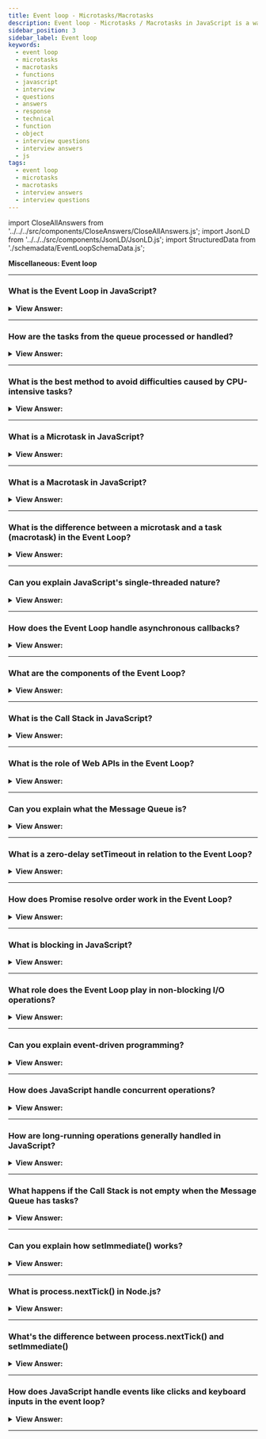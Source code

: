 ```yaml
---
title: Event loop - Microtasks/Macrotasks
description: Event loop - Microtasks / Macrotasks in JavaScript is a way to run code asynchronously. The event loop is a programming construct - Interview Questions & Answer
sidebar_position: 3
sidebar_label: Event loop
keywords:
  - event loop
  - microtasks
  - macrotasks
  - functions
  - javascript
  - interview
  - questions
  - answers
  - response
  - technical
  - function
  - object
  - interview questions
  - interview answers
  - js
tags:
  - event loop
  - microtasks
  - macrotasks
  - interview answers
  - interview questions
---
```


import CloseAllAnswers from '../../../src/components/CloseAnswers/CloseAllAnswers.js';
import JsonLD from '../../../src/components/JsonLD/JsonLD.js';
import StructuredData from './schemadata/EventLoopSchemaData.js';

<JsonLD data={StructuredData} />

<head>
  <title>Event loop - Microtasks/Macrotasks | HelloJavaScript.info</title>
</head>

**Miscellaneous: Event loop**

<CloseAllAnswers />

---

### What is the Event Loop in JavaScript?

<details>
  <summary><strong>View Answer:</strong></summary>
  <div>
  <div><strong>Interview Response:</strong> The event loop in the JavaScript engine is a mechanism that manages the execution order of asynchronous events and callbacks. It continuously checks for pending events, executes them, and handles concurrency in the single-threaded environment.
    </div><br />
  <div><strong>Technical Response:</strong> In computer science, the event loop is a programming construct or design pattern that waits for and dispatches events or messages in a program. The event loop concept is quite simple. There is an endless loop where the JavaScript engine waits for tasks, executes them, and then sleeps, waiting for more tasks. The general algorithm of the engine includes simple steps. Where there are tasks execute theme, starting with the oldest task first. Then, sleep until a new task appears, then go to one. That is a formalization of what we see when browsing a page. The JavaScript engine does nothing most of the time, and it only runs if a script/handler/event activates.
    </div><br />
  <div><strong className="codeExample">Diagram:</strong><br /><br />

  <div></div>

<img alt="Event Loop" src="/img/event-loop.gif" /><br /><br />

</div>
  </div>
</details>

---

### How are the tasks from the queue processed or handled?

<details>
  <summary><strong>View Answer:</strong></summary>
  <div>
  <div><strong>Interview Response:</strong> Tasks from the Message Queue are handled by moving them onto the Call Stack for execution when the Call Stack is empty, maintaining JavaScript's non-blocking nature. The tasks from the queue in JavaScript are processed in a first-in-first-out (FIFO) order. The event loop takes tasks from the queue one by one and executes them in sequential order.
    </div><br />
  <div><strong className="codeExample">Diagram:</strong><br /><br />

  <div></div>

<img alt="Callback Queue Event Loop Image" src='/img/callback-queue-event-loop.gif' />

</div>
  </div>
</details>

---

### What is the best method to avoid difficulties caused by CPU-intensive tasks?

<details>
  <summary><strong>View Answer:</strong></summary>
  <div>
  <div><strong>Interview Response:</strong> We can avoid problems by splitting the big task into pieces or chunks. The goal is to split your tasks into smaller chunks to reduce the load on the engine. It should be noted that the engine is limited to the number of tasks it can process within a given time.
    </div><br />
  <div><strong className="codeExample">Code Example:</strong><br /><br />

  <div></div>

```js
let i = 0;

let start = Date.now();

function count() {
  // do a piece of the heavy job (*)
  do {
    i++;
  } while (i % 1e6 != 0);

  if (i == 1e9) {
    console.log('Done in ' + (Date.now() - start) + 'ms');
  } else {
    setTimeout(count); // schedule the new call (**)
  }
}

count();
```

  </div>
  </div>
</details>

---

### What is a Microtask in JavaScript?

<details>
  <summary><strong>View Answer:</strong></summary>
  <div>
  <div><strong>Interview Response:</strong> A Microtask in JavaScript is a short, non-blocking task that's executed between tasks in the Event Loop, typically associated with resolving Promises and mutation observers.
</div><br />
  <div><strong>Technical Response:</strong> Microtasks come solely from our code. Promises usually create them: an execution of .then/catch/finally handler becomes a microtask. Microtasks are used “under the cover” of await, as it is another form of promise handling. There is also a special function `queueMicrotask(func)` that queues func for execution in the microtask queue.<br/> Immediately after every macro task, the engine executes all tasks from the microtask queue before running any other macro tasks or rendering or anything else. All microtasks complete before any other event handling, rendering, or macrotask.
</div><br />
  <div><strong className="codeExample">Code Example:</strong><br /><br />

  <div></div>

```js
// 3rd: alerts "timeout" - timeout shows last because it is a macrotask.
setTimeout(() => alert("timeout"));

// 2nd: alerts "promise" -
// promise shows second, because .then passes through the microtask queue
Promise.resolve()
  .then(() => alert("promise"));

// 1st: alerts "code" –
// code shows first because it is a regular synchronous call.
console.log("code");
```

  </div><br />
  <div><strong className="codeExample">Code Example:</strong> Simple Algorithm<br /><br />

  <div></div>

<ol>
  <li>Dequeue and run the oldest task from the macrotask queue (e.g., “script”).</li>
  <li>Execute all microtasks</li>
  <li>While the microtask queue is not empty</li>
  <li>Dequeue and run the oldest microtask.</li>
  <li>Render changes, if any.</li>
  <li>If the macrotask queue is empty, wait till a macrotask appears.</li>
  <li>Go to step 1.</li>
</ol><br />

  </div>
  </div>
</details>

---

### What is a Macrotask in JavaScript?

<details>
  <summary><strong>View Answer:</strong></summary>
  <div>
  <div><strong>Interview Response:</strong> A macrotask in JavaScript refers to a unit of work that is scheduled and executed asynchronously, typically involving I/O operations or rendering updates, using mechanisms like timers or event listeners.
  </div><br />
  <div><strong className="codeExample">Code Example:</strong><br /><br />

  <div></div>

```javascript
console.log("Start");

setTimeout(() => {
  console.log("Inside macrotask");
}, 0);

console.log("End");
```

In this example, the code will output:

```
Start
End
Inside macrotask
```

Even though the setTimeout is set to 0 milliseconds, it still executes asynchronously as a macrotask, allowing other synchronous tasks (like the second console.log) to execute before it.

  </div>
  </div>
</details>

---

### What is the difference between a microtask and a task (macrotask) in the Event Loop?

<details>
  <summary><strong>View Answer:</strong></summary>
  <div>
  <div><strong>Interview Response:</strong> Microtasks and Macrotasks are both tasks in the Event Loop. Microtasks have higher priority and execute between Macro-tasks, often associated with Promise resolutions and mutation observers. Tasks include callbacks from setTimeout, setInterval, and other Web APIs.
  </div>
  </div>
</details>

---

### Can you explain JavaScript's single-threaded nature?

<details>
  <summary><strong>View Answer:</strong></summary>
  <div>
  <div><strong>Interview Response:</strong> JavaScript is single-threaded, means it executes one operation at a time. Despite this, it can handle asynchronous operations via its non-blocking, event-driven model and the Event Loop mechanism.
  </div>
  </div>
</details>

---

### How does the Event Loop handle asynchronous callbacks?

<details>
  <summary><strong>View Answer:</strong></summary>
  <div>
  <div><strong>Interview Response:</strong> The Event Loop moves asynchronous callbacks from the Message Queue to the Call Stack when it's empty, allowing JavaScript to handle asynchronous operations without blocking the main thread.
  </div>
  </div>
</details>

---

### What are the components of the Event Loop?

<details>
  <summary><strong>View Answer:</strong></summary>
  <div>
  <div><strong>Interview Response:</strong> The Event Loop consists of the Call Stack, Web APIs (like timers and AJAX), the Message Queue, and the loop itself.
  </div><br />
  <div><strong className="codeExample">Diagram:</strong><br /><br />

  <div></div>

<img alt="Event Loop" src="/img/event-loop.gif" /><br /><br />

</div>
  </div>
</details>

---

### What is the Call Stack in JavaScript?

<details>
  <summary><strong>View Answer:</strong></summary>
  <div>
  <div><strong>Interview Response:</strong> The Call Stack in JavaScript is a data structure that tracks the execution of function calls. It follows the Last In, First Out (LIFO) principle, enabling function execution tracking.
  </div>
  </div>
</details>

---

### What is the role of Web APIs in the Event Loop?

<details>
  <summary><strong>View Answer:</strong></summary>
  <div>
  <div><strong>Interview Response:</strong> Web APIs, provided by the browser, handle tasks like timeouts or AJAX calls asynchronously, outside the main JavaScript thread, and queue callbacks in the task queue when they are complete.
  </div>
  </div>
</details>

---

### Can you explain what the Message Queue is?

<details>
  <summary><strong>View Answer:</strong></summary>
  <div>
  <div><strong>Interview Response:</strong> The Message Queue in JavaScript stores callbacks from asynchronous operations like events or timeouts, which are processed by the Event Loop when the Call Stack is empty.
  </div>
  </div>
</details>

---

### What is a zero-delay setTimeout in relation to the Event Loop?

<details>
  <summary><strong>View Answer:</strong></summary>
  <div>
  <div><strong>Interview Response:</strong> A zero-delay setTimeout doesn't execute immediately, but rather queues its callback as a macrotask in the Message Queue, to run after current execution context and microtasks finish.
  </div>
  </div>
</details>

---

### How does Promise resolve order work in the Event Loop?

<details>
  <summary><strong>View Answer:</strong></summary>
  <div>
  <div><strong>Interview Response:</strong> Promises resolve after current synchronous code and before next render. In the event loop, promise callbacks (.then/.catch/.finally) run in the microtask queue, after the macro-task queue is empty.
  </div><br />
  <div><strong className="codeExample">Code Example:</strong><br /><br />

  <div></div>

```javascript
console.log('Start');

setTimeout(() => console.log('Timeout 1'), 0);

Promise.resolve().then(() => console.log('Promise 1'));

setTimeout(() => console.log('Timeout 2'), 0);

Promise.resolve().then(() => console.log('Promise 2'));

console.log('End');

// The output will be:
// Start
// End
// Promise 1
// Promise 2
// Timeout 1
// Timeout 2
```

Promises are resolved before timeouts because promise callbacks run in the microtask queue, which is processed before the next run of the macro-task queue (which includes timers).

  </div>
  </div>
</details>

---

### What is blocking in JavaScript?

<details>
  <summary><strong>View Answer:</strong></summary>
  <div>
  <div><strong>Interview Response:</strong> Blocking is when a JavaScript operation prevents further execution until it completes. The Event Loop helps prevent blocking through asynchronous callbacks.
  </div>
  </div>
</details>

---

### What role does the Event Loop play in non-blocking I/O operations?

<details>
  <summary><strong>View Answer:</strong></summary>
  <div>
  <div><strong>Interview Response:</strong> The Event Loop enables non-blocking I/O operations by offloading these tasks, running them asynchronously, and then processing their callbacks once they're complete, without blocking the execution of other code.
  </div>
  </div>
</details>

---

### Can you explain event-driven programming?

<details>
  <summary><strong>View Answer:</strong></summary>
  <div>
  <div><strong>Interview Response:</strong> Event-driven programming is a paradigm where the flow of the program is determined by events like user actions, sensor outputs, or messages from other programs, rather than a pre-defined sequence.
  </div><br/>  
  <div><strong>Technical Response:</strong> Event-driven programming is a programming paradigm that facilitates the creation of software applications that respond to external or internal events in real-time. Instead of following a predetermined sequence of instructions, event-driven programs are designed to react to events triggered by user actions, sensor outputs, or message passing. This approach enables developers to create highly responsive and interactive applications that can adapt to changing circumstances and user inputs, making them particularly well-suited for complex and dynamic systems. By relying on events to drive the program flow, event-driven programming can offer greater flexibility, scalability, and modularity than traditional procedural programming.
  </div><br />
  <div><strong className="codeExample">Code Example:</strong><br /><br />

  <div></div>

```javascript
document.getElementById('myButton').addEventListener('click', function() {
  alert('Button was clicked!');
});
```

In this code:

**1.** An event listener is attached to a button with the id 'myButton'.
**2.** When the 'click' event is detected (i.e., the user clicks the button), the function is triggered, and an alert is displayed on the screen. This is an example of event-driven programming because the execution of the function is determined by the 'click' event.

  </div>
  </div>

</details>

---

### How does JavaScript handle concurrent operations?

<details>
  <summary><strong>View Answer:</strong></summary>
  <div>
  <div><strong>Interview Response:</strong> JavaScript handles concurrency using an event-driven, non-blocking I/O model. It uses a single-threaded event loop and asynchronous callbacks for potentially blocking operations, allowing concurrent processing.
  </div>
  </div>
</details>

---

### How are long-running operations generally handled in JavaScript?

<details>
  <summary><strong>View Answer:</strong></summary>
  <div>
  <div><strong>Interview Response:</strong> Long-running operations in JavaScript are often handled with asynchronous callbacks, Promises, or async/await syntax to prevent blocking the main thread, allowing other code to run concurrently.
  </div><br />
  <div><strong className="codeExample">Code Example:</strong><br /><br />

  <div></div>

Here's an example of a long-running operation, such as a network request, using the Fetch API and async/await syntax in JavaScript.

```javascript
async function fetchUserData() {
    try {
        const response = await fetch('https://api.example.com/user');
        const data = await response.json();
        console.log(data);
    } catch (error) {
        console.error('Error:', error);
    }
}

fetchUserData();
```

  </div>
  </div>
</details>

---

### What happens if the Call Stack is not empty when the Message Queue has tasks?

<details>
  <summary><strong>View Answer:</strong></summary>
  <div>
  <div><strong>Interview Response:</strong> If the call stack is not empty when the message queue has tasks, those tasks wait. The event loop only pushes tasks from the queue to the stack when the stack is empty.
  </div>
  </div>
</details>

---

### Can you explain how setImmediate() works?

<details>
  <summary><strong>View Answer:</strong></summary>
  <div>
  <div><strong>Interview Response:</strong> `setImmediate()` is a Node.js method that schedules a callback function to be run on the next iteration of the event loop, after I/O events callbacks and before timers set by setTimeout().
  </div><br />
  <div><strong className="codeExample">Code Example:</strong><br /><br />

  <div></div>

Here's a simple example of how `setImmediate()` works in Node.js.

```javascript
console.log('Start');

setImmediate(() => {
    console.log('setImmediate callback');
});

console.log('End');

// Output:
// Start
// End
// setImmediate callback
```

In this example, even though the `setImmediate()` function call appears before the second `console.log()`, its callback function is not run until after all the other code in the current iteration of the event loop has run. Thus, 'End' is logged before 'setImmediate callback'.

  </div>
  </div>
</details>

---

### What is process.nextTick() in Node.js?

<details>
  <summary><strong>View Answer:</strong></summary>
  <div>
  <div><strong>Interview Response:</strong> The `process.nextTick()` is a Node.js method that adds a callback to the "nextTick queue", which is processed after the current operation completes but before the Event Loop continues.
  </div><br />
  <div><strong className="codeExample">Code Example:</strong><br /><br />

  <div></div>

Here's an example of how `process.nextTick()` works in Node.js.

```javascript
console.log('Start');

process.nextTick(() => {
    console.log('nextTick callback');
});

console.log('End');

// Output:
// Start
// End
// nextTick callback
```

In this example, `process.nextTick()` schedules the callback function to be invoked in the next iteration of the event loop, but before any other I/O events or timers fire. Despite its placement after the second `console.log()` statement, the 'nextTick callback' message is logged after 'End'.

  </div>
  </div>
</details>

---

### What's the difference between process.nextTick() and setImmediate()

<details>
  <summary><strong>View Answer:</strong></summary>
  <div>
  <div><strong>Interview Response:</strong> The `process.nextTick()` method executes before the Event Loop continues, while setImmediate() executes on the next iteration of the Event Loop.
  </div>
  </div>
</details>

---

### How does JavaScript handle events like clicks and keyboard inputs in the event loop?

<details>
  <summary><strong>View Answer:</strong></summary>
  <div>
  <div><strong>Interview Response:</strong> JavaScript handles events like clicks and keyboard inputs through event listeners. When these events occur, their callback functions are added to the Message Queue and processed when the Call Stack is empty.
  </div>
  </div>
</details>

---
